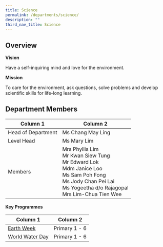 ```yaml
---
title: Science
permalink: /departments/science/
description: ""
third_nav_title: Science
---
```

Overview
--------

**Vision**

Have a self-inquiring mind and love for the environment.

  

**Mission**

To care for the environment, ask questions, solve problems and develop scientific skills for life-long learning.

  

Department Members
------------------

| Column 1 | Column 2 | 
| -------- | -------- | 
| Head of Department	| Ms Chang May Ling
|Level Head 	|Ms Mary Lim 
 |Members|Mrs Phyllis Lim<br>Mr Kwan Siew Tung<br>Mr Edward Lok<br>Mdm Janice Loo<br>Ms Sam Poh Fong <br>Ms  Jody Chan Pei Lai <br>Ms Yogeetha d/o Rajagopal<br>Mrs Lim-Chua Tien Wee
 
 

**Key Programmes**



| Column 1 | Column 2 | 
| -------- | -------- | 
|[Earth Week](/departments/Science/Earth-Week) |	Primary 1 - 6
 |[World Water Day](/departments/Science/World-Water-Day)	|Primary 1 - 6